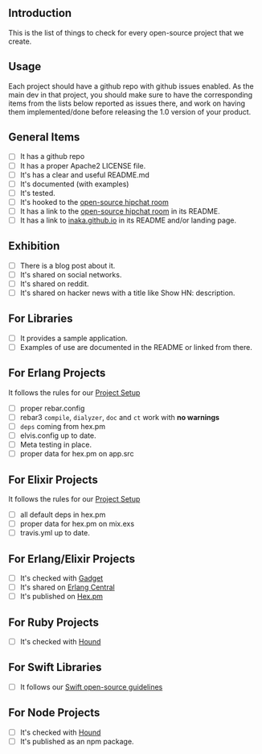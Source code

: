 ## Introduction
This is the list of things to check for every open-source project that we create.

## Usage
Each project should have a github repo with github issues enabled. As the main dev in that project, you should make sure to have the corresponding items from the lists below reported as issues there, and work on having them implemented/done before releasing the 1.0 version of your product.

## General Items
- [ ] It has a github repo
- [ ] It has a proper Apache2 LICENSE file.
- [ ] It's has a clear and useful README.md
- [ ] It's documented (with examples)
- [ ] It's tested.
- [ ] It's hooked to the [open-source hipchat room](http://inaka.net/hipchat)
- [ ] It has a link to the [open-source hipchat room](http://inaka.net/hipchat) in its README.
- [ ] It has a link to [inaka.github.io](http://inaka.github.io) in its README and/or landing page.

## Exhibition
- [ ] There is a blog post about it.
- [ ] It's shared on social networks.
- [ ] It's shared on reddit.
- [ ] It's shared on hacker news with a title like Show HN: description.

## For Libraries
- [ ] It provides a sample application.
- [ ] Examples of use are documented in the README or linked from there.

## For Erlang Projects
It follows the rules for our [Project Setup](ERLANG.md#project-setup)
- [ ] proper rebar.config
- [ ] rebar3 `compile`, `dialyzer`, `doc` and `ct` work with **no warnings**
- [ ] `deps` coming from hex.pm
- [ ] elvis.config up to date.
- [ ] Meta testing in place.
- [ ] proper data for hex.pm on app.src

## For Elixir Projects
It follows the rules for our [Project Setup](ELIXIR.md#project-setup)
- [ ] all default deps in hex.pm
- [ ] proper data for hex.pm on mix.exs
- [ ] travis.yml up to date.

## For Erlang/Elixir Projects
- [ ] It's checked with [Gadget](http://gadget.inakalabs.com)
- [ ] It's shared on [Erlang Central](http://erlangcentral.org/add-news/)
- [ ] It's published on [Hex.pm](https://hex.pm)

## For Ruby Projects
- [ ] It's checked with [Hound](https://houndci.com)

## For Swift Libraries
- [ ] It follows our [Swift open-source guidelines](https://github.com/inaka/swift_guidelines/wiki/Open-Source)

## For Node Projects
- [ ] It's checked with [Hound](https://houndci.com)
- [ ] It's published as an npm package.
